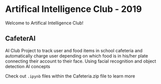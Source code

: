 
# Artifical Intelligence Club - 2019

Welcome to Artifical Intelligence Club!


## CafeterAI

AI Club Project to track user and food items in school cafeteria and automatically charge user depending on which food is in his/her plate connecting their account to their face. Using facial recognition and object detection AI concepts

Check out `.ipynb` files within the Cafeteria.zip file to learn more


